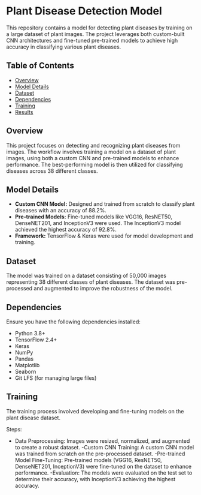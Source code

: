# Plant Disease Detection Model

This repository contains a model for detecting plant diseases by training on a large dataset of plant images. The project leverages both custom-built CNN architectures and fine-tuned pre-trained models to achieve high accuracy in classifying various plant diseases.

## Table of Contents

- [Overview](#overview)
- [Model Details](#model-details)
- [Dataset](#dataset)
- [Dependencies](#dependencies)
- [Training](#training)
- [Results](#results)

## Overview

This project focuses on detecting and recognizing plant diseases from images. The workflow involves training a model on a dataset of plant images, using both a custom CNN and pre-trained models to enhance performance. The best-performing model is then utilized for classifying diseases across 38 different classes.

## Model Details

- **Custom CNN Model:** Designed and trained from scratch to classify plant diseases with an accuracy of 88.2%.
- **Pre-trained Models:** Fine-tuned models like VGG16, ResNET50, DenseNET201, and InceptionV3 were used. The InceptionV3 model achieved the highest accuracy of 92.8%.
- **Framework:** TensorFlow & Keras were used for model development and training.

## Dataset

The model was trained on a dataset consisting of 50,000 images representing 38 different classes of plant diseases. The dataset was pre-processed and augmented to improve the robustness of the model.

## Dependencies

Ensure you have the following dependencies installed:

- Python 3.8+
- TensorFlow 2.4+
- Keras
- NumPy
- Pandas
- Matplotlib
- Seaborn
- Git LFS (for managing large files)

## Training

The training process involved developing and fine-tuning models on the plant disease dataset.

Steps:
- Data Preprocessing: Images were resized, normalized, and augmented to create a robust dataset.
-Custom CNN Training: A custom CNN model was trained from scratch on the pre-processed dataset.
-Pre-trained Model Fine-Tuning: Pre-trained models (VGG16, ResNET50, DenseNET201, InceptionV3) were fine-tuned on the dataset to enhance performance.
-Evaluation: The models were evaluated on the test set to determine their accuracy, with InceptionV3 achieving the highest accuracy.

